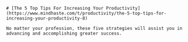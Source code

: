 
    # [The 5 Top Tips For Increasing Your Productivity](https://www.mindhaste.com/t/productivity/the-5-top-tips-for-increasing-your-productivity-8)

    No matter your profession, these five strategies will assist you in advancing and accomplishing greater success.
    